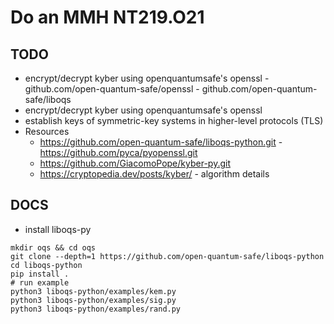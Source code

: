 # Do an MMH NT219.O21 
## TODO
- encrypt/decrypt kyber using openquantumsafe's openssl - github.com/open-quantum-safe/openssl - github.com/open-quantum-safe/liboqs
- encrypt/decrypt kyber using openquantumsafe's openssl 
- establish keys of symmetric-key systems in higher-level protocols (TLS)
- Resources
    <!--https://github.com/open-quantum-safe/openssl - https://github.com/open-quantum-safe/liboqs ` -->
    - https://github.com/open-quantum-safe/liboqs-python.git - https://github.com/pyca/pyopenssl.git
    - https://github.com/GiacomoPope/kyber-py.git
    - https://cryptopedia.dev/posts/kyber/ - algorithm details
## DOCS
- install liboqs-py
``` shell
mkdir oqs && cd oqs
git clone --depth=1 https://github.com/open-quantum-safe/liboqs-python
cd liboqs-python
pip install .
# run example 
python3 liboqs-python/examples/kem.py
python3 liboqs-python/examples/sig.py
python3 liboqs-python/examples/rand.py
```
